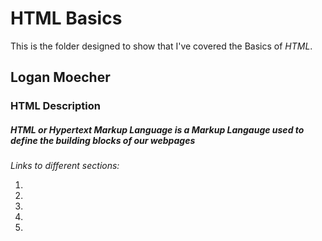 # HTML Basics
This is the folder designed to show that I've covered the Basics of *HTML*.

## Logan Moecher

### HTML Description

##### *HTML* or *Hypertext Markup Language* is a Markup Langauge used to define the building blocks of our webpages

*Links to different sections:*

1.

2.

3.

4.

5.
